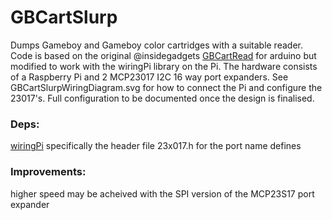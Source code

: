 # GBCartSlurp
Dumps Gameboy and Gameboy color cartridges with a suitable reader. Code is based on the original @insidegadgets [GBCartRead](https://github.com/insidegadgets/GBCartRead) for arduino but modified to work with the wiringPi library on the Pi. The hardware consists of a Raspberry Pi and 2 MCP23017 I2C 16 way port expanders.  See GBCartSlurpWiringDiagram.svg for how to connect the Pi and configure the 23017's. Full configuration to be documented once the design is finalised.

### Deps:
[wiringPi](https://projects.drogon.net/raspberry-pi/wiringpi)
specifically the header file 23x017.h for the port name defines

### Improvements:
higher speed may be acheived with the SPI version of the MCP23S17 port expander
